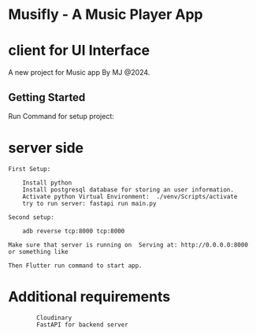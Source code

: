 # Musifly - A Music Player App

# client for UI Interface

A new project for Music app By MJ @2024.

## Getting Started

Run Command for setup project:

# server side
    First Setup:

        Install python
        Install postgresql database for storing an user information.
        Activate python Virtual Environment:  ./venv/Scripts/activate
        try to run server: fastapi run main.py

    Second setup:

        adb reverse tcp:8000 tcp:8000

    Make sure that server is running on  Serving at: http://0.0.0.0:8000 or something like

    Then Flutter run command to start app.

# Additional requirements

            Cloudinary
            FastAPI for backend server
